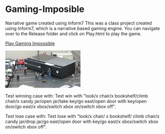 # Gaming-Imposible
Narrative game created using Inform7
This was a class project created using Inform7, which is a narrative based gaming engine.
You can navigate over to the Release folder and click on Play.html to play the game. 

[Play Gaming Impossible](https://cdn.rawgit.com/kdaryabe/Gaming-Imposible/master/Release/play.html)


![Alt text](https://github.com/kdaryabe/Gaming-Imposible/blob/master/Cover.png "Screen Shot")


Test winning case with: Test win with "look/x chair/x bookshelf/climb chair/x candy jar/open jar/take key/go east/open door with key/open door/go east/x xbox/switch xbox on/switch xbox off".

Test lose case with: Test lose with "look/x chair/ x bookshelf/ climb chair/x candy jar/drop jar/go east/open door with key/go east/x xbox/switch xbox on/switch xbox off".
